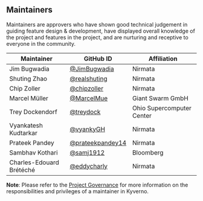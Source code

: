 ## Maintainers

Maintainers are approvers who have shown good technical judgement in guiding feature design & development, have displayed overall knowledge of the project and features in the project, and are nurturing and receptive to everyone in the community.

| Maintainer               | GitHub ID                                              | Affiliation               |
| ------------------------ | ------------------------------------------------------ | ------------------------- |
| Jim Bugwadia             | [@JimBugwadia](https://github.com/JimBugwadia)         | Nirmata                   |
| Shuting Zhao             | [@realshuting](https://github.com/realshuting)         | Nirmata                   |
| Chip Zoller              | [@chipzoller](https://github.com/chipzoller)           | Nirmata                   |
| Marcel Müller            | [@MarcelMue](https://github.com/MarcelMue)             | Giant Swarm GmbH          |
| Trey Dockendorf          | [@treydock](https://github.com/treydock)               | Ohio Supercomputer Center |
| Vyankatesh Kudtarkar     | [@vyankyGH](https://github.com/vyankyGH)               | Nirmata                   |
| Prateek Pandey           | [@prateekpandey14](https://github.com/prateekpandey14) | Nirmata                   |
| Sambhav Kothari          | [@samj1912](https://github.com/samj1912)               | Bloomberg                 |
| Charles-Edouard Brétéché | [@eddycharly](https://github.com/eddycharly)           | Nirmata                   |


**Note**: Please refer to the [Project Governance](https://main.kyverno.io/community/#project-governance) for more information on the responsibilities and privileges of a maintainer in Kyverno.
